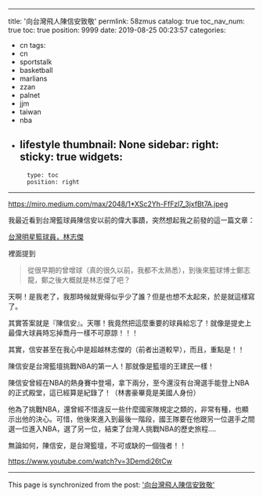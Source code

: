 
---
title: '向台灣飛人陳信安致敬'
permlink: 58zmus
catalog: true
toc_nav_num: true
toc: true
position: 9999
date: 2019-08-25 00:23:57
categories:
- cn
tags:
- cn
- sportstalk
- basketball
- marlians
- zzan
- palnet
- jjm
- taiwan
- nba
- lifestyle
thumbnail: None
sidebar:
    right:
        sticky: true
widgets:
    -
        type: toc
        position: right
---


https://miro.medium.com/max/2048/1*XSc2Yh-FfFzl7_3jxfBt7A.jpeg

我最近看到台灣籃球員陳信安以前的偉大事蹟，突然想起我之前發的這一篇文章：

[台灣明星籃球員，林志傑](https://www.sportstalksocial.com/cn/@deanliu/3gmu8b)

裡面提到

>從很早期的曾增球（真的很久以前，我都不太熟悉），到後來籃球博士鄭志龍，鄭之後大概就是林志傑了吧？

天啊！是我老了，我那時候就覺得似乎少了誰？但是也想不太起來，於是就這樣寫了。

其實答案就是『陳信安』。天哪！我竟然把這麼重要的球員給忘了！就像是提史上最偉大球員時忘掉喬丹一樣不可原諒！！！

其實，信安甚至在我心中是超越林志傑的（前者出道較早），而且，重點是！！

陳信安是台灣籃壇挑戰NBA的第一人！那就像是籃壇的王建民一樣！

陳信安曾經在NBA的熱身賽中登場，拿下兩分，至今還沒有台灣選手能登上NBA的正式殿堂，這已經算是紀錄了！（林書豪畢竟是美國人身份）

他為了挑戰NBA，還曾經不惜違反一些什麼國家隊規定之類的，非常有種，也顯示出他的決心。可惜，他後來進入到最後一階段，國王隊要在他跟另一位選手之間選一位進入NBA，選了另一位，結束了台灣人挑戰NBA的歷史旅程....

無論如何，陳信安，是台灣籃壇，不可或缺的一個強者！！

https://www.youtube.com/watch?v=3Demdi26tCw

- - -

This page is synchronized from the post: ['向台灣飛人陳信安致敬'](https://steemit.com/@deanliu/58zmus)
